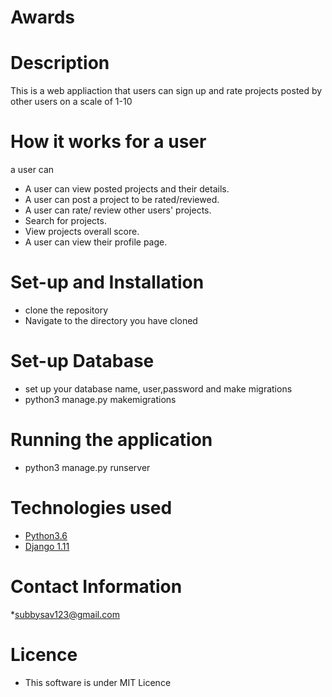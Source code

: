 # Awards

# Description
This is a web appliaction that users can sign up and rate projects posted by other users on a scale of 1-10

# How it works for a user 
 a user can
* A user can view posted projects and their details.  
* A user can post a project to be rated/reviewed. 
* A user can rate/ review other users' projects.  
* Search for projects.  
* View projects overall score.
* A user can view their profile page.    
 

# Set-up and Installation
* clone the repository
* Navigate to the directory you have cloned

# Set-up Database
* set up your database name, user,password and make migrations
* python3 manage.py makemigrations

# Running the application
* python3 manage.py runserver

# Technologies used
* [Python3.6](https://www.python.org/)  
* [Django 1.11](https://docs.djangoproject.com/en/2.2/)  

# Contact Information
*subbysav123@gmail.com

# Licence
* This software is under MIT Licence